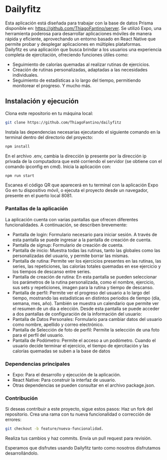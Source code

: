 # Dailyfitz
Esta aplicación está diseñada para trabajar con la base de datos Prisma disponible en: https://github.com/ThiagoFantino/server. Se utilizó Expo, una herramienta poderosa para desarrollar aplicaciones móviles de manera rápida y eficiente, aprovechando un entorno basado en React Native que permite probar y desplegar aplicaciones en múltiples plataformas.  
Dailyfitz es una aplicación que busca brindar a los usuarios una experiencia completa de ejercitación, ofreciendo funciones útiles como:
+ Seguimiento de calorías quemadas al realizar rutinas de ejercicios.
+ Creación de rutinas personalizadas, adaptadas a las necesidades individuales.
+ Seguimiento de estadísticas a lo largo del tiempo, permitiendo monitorear el progreso.
Y mucho más.

## Instalación y ejecución
Clona este repositorio en tu máquina local:

```bash
git clone https://github.com/ThiagoFantino/dailyfitz
```
Instala las dependencias necesarias ejecutando el siguiente comando en la terminal dentro del directorio del proyecto:
```bash
npm install
```
En el archivo .env, cambia la dirección ip presente por la dirección ip privada de la computadora que esté corriendo el servidor (se obtiene con el comando ipconfig en cmd).
Inicia la aplicación con:

```bash
npm run start
```
Escanea el código QR que aparecerá en tu terminal con la aplicación Expo Go en tu dispositivo móvil, o ejecuta el proyecto desde un navegador, presente en el puerto local 8081.
### Pantallas de la aplicación
La aplicación cuenta con varias pantallas que ofrecen diferentes funcionalidades. A continuación, se describen brevemente:
+ Pantalla de login: Formulario necesario para iniciar sesión. A través de esta pantalla se puede ingresar a la pantalla de creación de cuenta.
+ Pantalla de signup: Formulario de creación de cuenta.
+ Pantalla de inicio: Muestra todas las rutinas, tanto las globales como las personalizadas del usuario, y permite borrar las mismas.
+ Pantalla de rutina: Permite ver los ejercicios presentes en las rutinas, las series, las repeticiones, las calorías totales quemadas en ese ejercicio y los tiempos de descanso entre series.
+ Pantalla de creación de rutina: En esta pantalla se pueden seleccionar los parámetros de la rutina personalizada, como el nombre, ejercicio, sus sets y repeticiones, imagen para la rutina y tiempo de descanso.
+ Pantalla de perfil: Permite ver el progreso del usuario a lo largo del tiempo, mostrando las estadísticas en distintos periodos de tiempo (día, semana, mes, año). También se muestra un calendario que permite ver el resumen de un día a elección. Desde esta pantalla se puede acceder a dos pantallas de configuración de la información del usuario:
+ Pantalla de Datos Personales: Formulario para cambiar datos del usuario como nombre, apellido y correo electrónico.
+ Pantalla de Selección de foto de perfil: Permite la selección de una foto para el perfil del usuario.
+ Pantalla de Podómetro: Permite el acceso a un podómetro. Cuando el usuario decide terminar el ejercicio, el tiempo de ejercitación y las calorías quemadas se suben a la base de datos

### Dependencias principales
+ Expo: Para el desarrollo y ejecución de la aplicación.
+ React Native: Para construir la interfaz de usuario.
+ Otras dependencias se pueden consultar en el archivo package.json.
### Contribución
Si deseas contribuir a este proyecto, sigue estos pasos:
Haz un fork del repositorio.
Crea una rama con tu nueva funcionalidad o corrección de errores: 

```bash
git checkout -b feature/nueva-funcionalidad.
```

Realiza tus cambios y haz commits.
Envía un pull request para revisión.


Esperamos que disfrutes usando Dailyfitz tanto como nosotros disfrutamos desarrollándolo.


